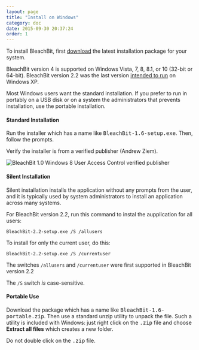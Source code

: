 ```yaml
---
layout: page
title: "Install on Windows"
category: doc
date: 2015-09-30 20:37:24
order: 1
---
```


To install BleachBit, first <a href="https://www.bleachbit.org/download">download</a> the latest installation package for your system.

BleachBit version 4 is supported on Windows Vista, 7, 8, 8.1, or 10 (32-bit or 64-bit). BleachBit version 2.2 was the last version [intended to run](https://github.com/bleachbit/bleachbit/issues/947) on Windows XP.

Most Windows users want the standard installation. If you prefer to run in portably on a USB disk or on a system the administrators that prevents installation, use the portable installation.

#### Standard Installation

Run the installer which has a name like <tt>BleachBit-1.6-setup.exe</tt>. Then, follow the prompts.

Verify the installer is from a verified publisher (Andrew Ziem).

![BleachBit 1.0 Windows 8 User Access Control verified publisher](https://lh6.googleusercontent.com/-UJw5HRIY5Q4/UoWhya1zE6I/AAAAAAAADOk/E3zBkhxE4GE/s800/bleachbit-10-user-access-control-signed.png)

#### Silent Installation

Silent installation installs the application without any prompts from the user, and it is typically used by system administrators to install an application across many systems.

For BleachBit version 2.2, run this command to instal the aupplication for all users:

`BleachBit-2.2-setup.exe /S /allusers`

To install for only the current user, do this:

`BleachBit-2.2-setup.exe /S /currentuser`

The switches `/allusers` and `/currentuser` were first supported in BleachBit version 2.2

The `/S` switch _is_ case-sensitive.

#### Portable Use

Download the package which has a name like <tt>BleachBit-1.6-portable.zip</tt>. Then use a standard unzip utility to unpack the file. Such a utility is included with Windows: just right click on the <tt>.zip</tt> file and choose **Extract all files** which creates a new folder.

Do not double click on the <tt>.zip</tt> file.

